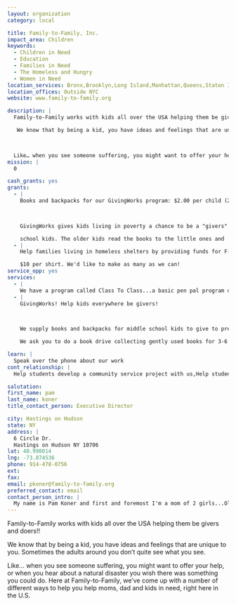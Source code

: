 ```yaml
---
layout: organization
category: local

title: Family-to-Family, Inc.
impact_area: Children
keywords: 
  - Children in Need
  - Education
  - Families in Need
  - The Homeless and Hungry
  - Women in Need
location_services: Bronx,Brooklyn,Long Island,Manhattan,Queens,Staten Island,Greater New York
location_offices: Outside NYC
website: www.family-to-family.org

description: |
  Family-to-Family works with kids all over the USA helping them be givers and doers!!

   We know that by being a kid, you have ideas and feelings that are unique to you. Sometimes the adults around you don’t quite see what you see.

  

  Like… when you see someone suffering, you might want to offer your help, or when you hear about a natural disaster you wish there was something you could do. Here at Family-to-Family, we’ve come up with a number of different ways to help you help moms, dad and kids in need, right here in the U.S.
mission: |
  0

cash_grants: yes
grants: 
  - |
    Books and backpacks for our GivingWorks program: $2.00 per child (200 children to participate $400.)

    

    GivingWorks gives kids living in poverty a chance to be a "givers" too, by providing books and backpacks for pre-

    school kids. The older kids read the books to the little ones and  then surprises them by telling them that the books are theirs to take home!
  - |
    Help families living in homeless shelters by providing funds for F-to-F to make Stuffed Shirts!  Stuffed Shirts are tee shirts we use to wrap up personal care items like soap, toothpaste, shampoo, toothbrushes, deodorant. We  tie the shirt up with a ribbon and the shirt is given to a mom/dad/kid when they come into a shelter. A clean shirt and these kind of personal care items means a lot when you have next to nothing.

    $10 per shirt. We'd like to make as many as we can!
service_opp: yes
services: 
  - |
    We have a program called Class To Class...a basic pen pal program done a different way!! Kids share books/letters and art projects lining them  in away that brings them closer than just a letter!
  - |
    GivingWorks! Help kids everywhere be givers!

    

    We supply books and backpacks for middle school kids to give to pre-k kids in need.

    We ask you to do a book drive collecting gently used books for 3-6 year olds. Then, collect new or used backpacks, put 4 books in each bag and email F-to-F for a link to a local pre-k to bring the books to! We match you to a little one and then it;s time to read! The surprise comes at the end...when you write the name of the child you've read to in each of his/her 4 books and you tell them the books are theirs to take home!

learn: |
  Speak over the phone about our work
cont_relationship: |
  Help students develop a community service project with us,Help students tell local newspapers and media about their grant and/or project with us

salutation: 
first_name: pam
last_name: koner
title_contact_person: Executive Director

city: Hastings on Hudson
state: NY
address: |
  6 Circle Dr.  
  Hastings on Hudson NY 10706
lat: 40.998014
lng: -73.874536
phone: 914-478-0756
ext: 
fax: 
email: pkoner@family-to-family.org
preferred_contact: email
contact_person_intro: |
  My name is Pam Koner and first and foremost I'm a mom of 2 girls...Olivia and Chloe! I do a lot of different things, from running an after school program in my house to being the director of Family-to-Family, and am happiest when I'm helping kids be their personal best!
---
```

Family-to-Family works with kids all over the USA helping them be givers and doers!!

 We know that by being a kid, you have ideas and feelings that are unique to you. Sometimes the adults around you don’t quite see what you see.



Like… when you see someone suffering, you might want to offer your help, or when you hear about a natural disaster you wish there was something you could do. Here at Family-to-Family, we’ve come up with a number of different ways to help you help moms, dad and kids in need, right here in the U.S.